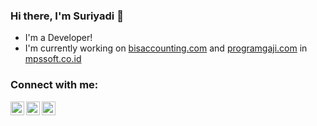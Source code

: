 ### Hi there, I'm Suriyadi 👋

- I'm a Developer!
- I'm currently working on [bisaccounting.com](https://bisaccounting.com) and [programgaji.com](https://programgaji.com) in [mpssoft.co.id](https://mpssoft.co.id)

### Connect with me:

[<img align="left" alt="suriyadi | Instagram" width="22px" src="https://cdn.jsdelivr.net/npm/simple-icons@v3/icons/instagram.svg" />][instagram]
[<img align="left" alt="suriyadi | Telegram" width="22px" src="https://cdn.jsdelivr.net/npm/simple-icons@3.12.1/icons/telegram.svg" />][telegram]
[<img align="left" alt="suriyadi | LinkedIn" width="22px" src="https://cdn.jsdelivr.net/npm/simple-icons@v3/icons/linkedin.svg" />][linkedin]

[telegram]: https://t.me/suriyadi15
[instagram]: https://instagram.com/suriyadi15
[linkedin]: https://linkedin.com/in/suryadi121
